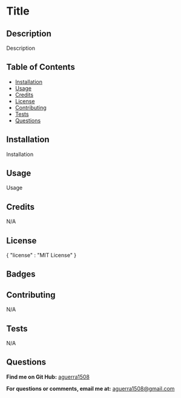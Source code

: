 # Title

  ## Description
  
  Description

  ## Table of Contents

  * [Installation](#installation)
  * [Usage](#usage)
  * [Credits](#credits)
  * [License](#license)
  * [Contributing](#contributing)
  * [Tests](#tests)
  * [Questions](#questions)
  
  ## Installation
  
  Installation
  
  ## Usage 
  
  Usage
  
  ## Credits
  
  N/A

  ## License
  
  { "license" : "MIT License" }
  
  ## Badges
  
  
  ## Contributing
  
  N/A
  
  ## Tests
  
  N/A

  ## Questions
  
  __Find me on Git Hub:__ [aguerra1508](https://github.com/aguerra1508 "Git Hub")
  
  __For questions or comments, email me at:__ aguerra1508@gmail.com
